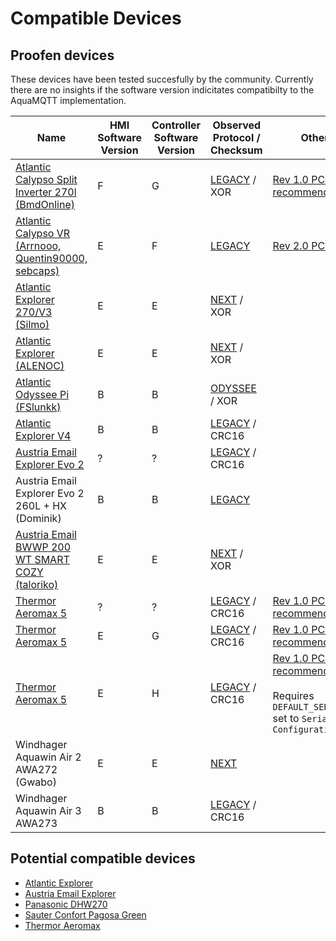 # Compatible Devices

## Proofen devices

These devices have been tested succesfully by the community. Currently there are no insights if the software version indicitates compatibilty to the AquaMQTT implementation.

| Name                                                                                                 | HMI Software Version | Controller Software Version | Observed Protocol / Checksum         | Other Information                                                                                                                      | Installation Date |
|------------------------------------------------------------------------------------------------------|----------------------|-----------------------------|--------------------------------------|----------------------------------------------------------------------------------------------------------------------------------------|-------------------|
| [Atlantic Calypso Split Inverter 270l (BmdOnline)](https://github.com/tspopp/AquaMQTT/issues/64)     | F                    | G                           | [LEGACY](PROTOCOL.md) / XOR          | [Rev 1.0 PCB: Adapter is recommended](./pcb)                                                                                           |                   |
| [Atlantic Calypso VR (Arrnooo, Quentin90000, sebcaps)](https://github.com/tspopp/AquaMQTT/issues/67) | E                    | F                           | [LEGACY](PROTOCOL.md)                | [Rev 2.0 PCB required](./pcb)                                                                                                          |                   |
| [Atlantic Explorer 270/V3 (Silmo)](https://github.com/tspopp/AquaMQTT/pull/52)                       | E                    | E                           | [NEXT](PROTOCOL_NEXT.md) / XOR       |                                                                                                                                        |                   |
| [Atlantic Explorer (ALENOC)](https://github.com/tspopp/AquaMQTT/issues/14#issuecomment-2501636900)   | E                    | E                           | [NEXT](PROTOCOL_NEXT.md) / XOR       |                                                                                                                                        |                   |
| [Atlantic Odyssee Pi (FSlunkk)](https://github.com/tspopp/AquaMQTT/issues/68)                        | B                    | B                           | [ODYSSEE](PROTOCOL_ODYSSEE.md) / XOR |                                                                                                                                        | 2015              |
| [Atlantic Explorer V4](https://github.com/tspopp/AquaMQTT/issues/14)                                 | B                    | B                           | [LEGACY](PROTOCOL.md) / CRC16        |                                                                                                                                        |                   |
| [Austria Email Explorer Evo 2](https://github.com/tspopp/AquaMQTT/issues/22)                         | ?                    | ?                           | [LEGACY](PROTOCOL.md) / CRC16        |                                                                                                                                        |                   | 
| Austria Email Explorer Evo 2 260L + HX (Dominik)                                                     | B                    | B                           | [LEGACY](PROTOCOL.md)                |                                                                                                                                        | 2023              |
| [Austria Email BWWP 200 WT SMART COZY (taloriko)](https://github.com/tspopp/AquaMQTT/issues/45)      | E                    | E                           | [NEXT](PROTOCOL_NEXT.md) / XOR       |                                                                                                                                        |                   |
| [Thermor Aeromax 5](https://github.com/tspopp/AquaMQTT/issues/18)                                    | ?                    | ?                           | [LEGACY](PROTOCOL.md) / CRC16        | [Rev 1.0 PCB: Adapter is recommended](./pcb)                                                                                           |                   |
| [Thermor Aeromax 5](https://github.com/tspopp/AquaMQTT/issues/51)                                    | E                    | G                           | [LEGACY](PROTOCOL.md) / CRC16        | [Rev 1.0 PCB: Adapter is recommended](./pcb)                                                                                           |                   |
| [Thermor Aeromax 5](https://github.com/tspopp/AquaMQTT/issues/80)                                    | E                    | H                           | [LEGACY](PROTOCOL.md) / CRC16        | [Rev 1.0 PCB: Adapter is recommended](./pcb) <br><br> Requires `DEFAULT_SERIAL_CONFIGURATION` set to `Serial_8N1` in `Configuration.h` | 2024              |
| Windhager Aquawin Air 2 AWA272 (Gwabo)                                                               | E                    | E                           | [NEXT](PROTOCOL_NEXT.md)             |                                                                                                                                        | 2022?             |
| Windhager Aquawin Air 3 AWA273                                                                       | B                    | B                           | [LEGACY](PROTOCOL.md) / CRC16        |                                                                                                                                        | 2021              |


## Potential compatible devices

- [Atlantic Explorer](https://www.atlantic-comfort.com/Water-Heaters/Heat-pump-water-heaters/Explorer)
- [Austria Email Explorer](https://www.austria-email.de/produkte/waermepumpensysteme/waermepumpen-trinkwasser/explorer-evo-2/)
- [Panasonic DHW270](https://www.aircon.panasonic.eu/CH_de/model/paw-dhw270f/)
- [Sauter Confort Pagosa Green](https://www.confort-sauter.com/chauffe-eau/pagosa-green)
- [Thermor Aeromax](https://www.thermor.com/our-solutions/renewable-energy-solutions/heat-pump-water-heaters/aeromax-premium)
